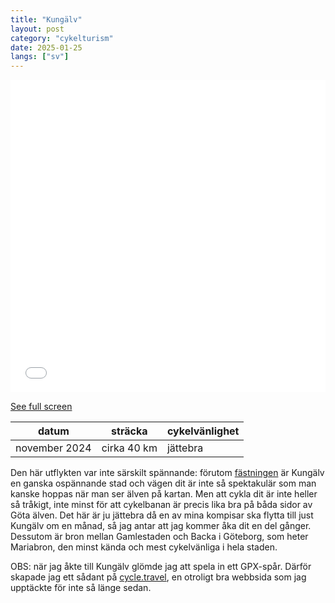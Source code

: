 ```yaml
---
title: "Kungälv"
layout: post
category: "cykelturism"
date: 2025-01-25
langs: ["sv"]
---
```


<iframe width="100%" height="500px" frameborder="0" allowfullscreen allow="geolocation" src="//umap.openstreetmap.fr/en/map/kungalv_1169348?scaleControl=false&miniMap=false&scrollWheelZoom=false&zoomControl=true&editMode=disabled&moreControl=true&searchControl=null&tilelayersControl=null&embedControl=null&datalayersControl=true&onLoadPanel=none&captionBar=false&captionMenus=true"></iframe><p><a href="//umap.openstreetmap.fr/en/map/kungalv_1169348?scaleControl=false&miniMap=false&scrollWheelZoom=true&zoomControl=true&editMode=disabled&moreControl=true&searchControl=null&tilelayersControl=null&embedControl=null&datalayersControl=true&onLoadPanel=none&captionBar=false&captionMenus=true">See full screen</a></p>

| datum | sträcka | cykelvänlighet |
| --- | --- | --- |
| november 2024 | cirka 40 km | jättebra |

Den här utflykten var inte särskilt spännande: förutom [fästningen](https://bohusfastning.com/) är Kungälv en ganska ospännande stad och vägen dit är inte så spektakulär som man kanske hoppas när man ser älven på kartan.
Men att cykla dit är inte heller så tråkigt, inte minst för att cykelbanan är precis lika bra på båda sidor av Göta älven.
Det här är ju jättebra då en av mina kompisar ska flytta till just Kungälv om en månad, så jag antar att jag kommer åka dit en del gånger.
Dessutom är bron mellan Gamlestaden och Backa i Göteborg, som heter Mariabron, den minst kända och mest cykelvänliga i hela staden.

OBS: när jag åkte till Kungälv glömde jag att spela in ett GPX-spår. 
Därför skapade jag ett sådant på [cycle.travel](cycle.travel), en otroligt bra webbsida som jag upptäckte för inte så länge sedan.